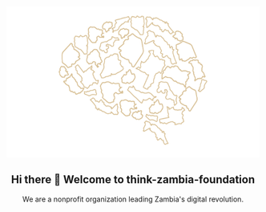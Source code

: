 <div align="center">
  <img alt="logo" src="think-zambia-brain.png" width="auto" height="300" />

  <h2> Hi there 👋 Welcome to think-zambia-foundation</h2>

  <p>
    We are a nonprofit organization leading Zambia's digital revolution.
  </p> 
</div>
